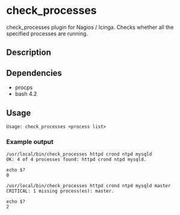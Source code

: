 # check_processes
check_processes plugin for Nagios / Icinga. Checks whether all the specified processes are running.

## Description   

## Dependencies
* procps
* bash 4.2

## Usage
```
Usage: check_processes <process list>
```

### Example output
```
/usr/local/bin/check_processes httpd crond ntpd mysqld
OK: 4 of 4 processes found: httpd crond ntpd mysqld.

echo $?
0
```

```
/usr/local/bin/check_processes httpd crond ntpd mysqld master
CRITICAL: 1 missing process(es): master.

echo $?
2
```
